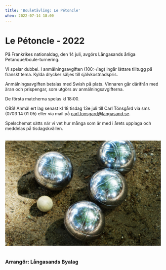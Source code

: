 ```yaml
---
title: 'Bouletävling: Le Pétoncle'
when: 2022-07-14 18:00
---
```

<h1 class="aligncenter">Le Pétoncle - 2022</h1>

På Frankrikes nationaldag, den 14 juli, avgörs Långasands årliga Petanque/boule-turnering.

Vi spelar dubbel. I anmälningsavgiften (100:-/lag) ingår lättare tilltugg på franskt tema.
Kylda drycker säljes till självkostnadspris.

Anmälningsavgiften betalas med Swish på plats. Vinnaren går därifrån med äran och prispengar, som utgörs av anmälningsavgifterna.

De första matcherna spelas kl 18:00.

OBS! Anmäl ert lag senast kl 18 tisdag 13e juli till Carl Tönsgård via sms (0703 14 01 05) eller via mail på <a href="mailto:carl.tonsgard@langasand.se?Subject=Anmälan%20boule" target="_top">carl.tonsgard@langasand.se</a>.

Spelschemat sätts när vi vet hur många som är med i årets upplaga och meddelas på tisdagskvällen.

<br>

<div class="center">
    <img width="800" src="/assets/images/boule-1024x689.png" />
</div>

<br>

### Arrangör: Långasands Byalag
